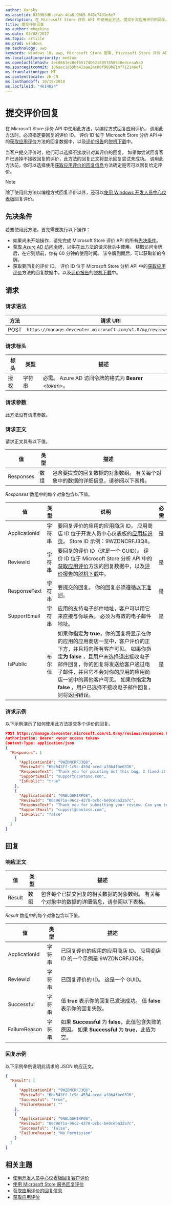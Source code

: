 ```yaml
---
author: Xansky
ms.assetid: 038903d6-efab-4da6-96b5-046c7431e6e7
description: 在 Microsoft Store 评价 API 中使用此方法，提交针对应用评价的回复。
title: 提交评价回复
ms.author: mhopkins
ms.date: 02/08/2017
ms.topic: article
ms.prod: windows
ms.technology: uwp
keywords: windows 10, uwp, Microsoft Store 服务, Microsoft Store 评价 API, 加载项购置
ms.localizationpriority: medium
ms.openlocfilehash: 4ec6661ec0ef65174b6218957450540edceaa5a0
ms.sourcegitcommit: 106aec1e59ba41aae2ac00f909b81bf7121a6ef1
ms.translationtype: MT
ms.contentlocale: zh-CN
ms.lasthandoff: 10/15/2018
ms.locfileid: "4614824"
---
```

# <a name="submit-responses-to-reviews"></a>提交评价回复


在 Microsoft Store 评价 API 中使用此方法，以编程方式回复应用评价。 调用此方法时，必须指定要回复的评价 ID。 评价 ID 位于 Microsoft Store 分析 API 中的[获取应用评价](get-app-reviews.md)方法的回复数据中，以及[评价报告](../publish/reviews-report.md)的[脱机下载](../publish/download-analytic-reports.md)中。

当客户提交评价时，他们可以选择不接收针对其评价的回复。 如果你尝试回复客户已选择不接收回复的评价，此方法的回复正文将显示回复尝试未成功。 调用此方法前，你可以选择使用[获取应用评价的回复信息](get-response-info-for-app-reviews.md)方法确定是否可以回复给定评价。

> [!NOTE]
> 除了使用此方法以编程方式回复评价以外，还可以[使用 Windows 开发人员中心仪表板](../publish/respond-to-customer-reviews.md)回复评价。

## <a name="prerequisites"></a>先决条件

若要使用此方法，首先需要执行以下操作：

* 如果尚未开始操作，请先完成 Microsoft Store 评价 API 的所有[先决条件](respond-to-reviews-using-windows-store-services.md#prerequisites)。
* [获取 Azure AD 访问令牌](respond-to-reviews-using-windows-store-services.md#obtain-an-azure-ad-access-token)，以供在此方法的请求标头中使用。 获取访问令牌后，在它到期前，你有 60 分钟的使用时间。 该令牌到期后，可以获取新的令牌。
* 获取要回复的评价 ID。 评价 ID 位于 Microsoft Store 分析 API 中的[获取应用评价](get-app-reviews.md)方法的回复数据中，以及[评价报告](../publish/reviews-report.md)的[脱机下载](../publish/download-analytic-reports.md)中。

## <a name="request"></a>请求

### <a name="request-syntax"></a>请求语法

| 方法 | 请求 URI                                                      |
|--------|------------------------------------------------------------------|
| POST    | ```https://manage.devcenter.microsoft.com/v1.0/my/reviews/responses``` |


### <a name="request-header"></a>请求标头

| 标头        | 类型   | 描述                                                                 |
|---------------|--------|-----------------------------------------------------------------------------|
| 授权 | 字符串 | 必需。 Azure AD 访问令牌的格式为 **Bearer** &lt;*token*&gt;。 |


### <a name="request-parameters"></a>请求参数

此方法没有请求参数。


### <a name="request-body"></a>请求正文

请求正文具有以下值。

| 值        | 类型   | 描述                                                                 |
|---------------|--------|-----------------------------------------|
| Responses | 数组 | 包含要提交的回复数据的对象数组。 有关每个对象中的数据的详细信息，请参阅以下表格。 |


*Responses* 数组中的每个对象包含以下值。

| 值        | 类型   | 说明           |  必需  |
|---------------|--------|-----------------------------|-----|
| ApplicationId | 字符串 |  要回复评价的应用的应用商店 ID。 应用商店 ID 位于开发人员中心仪表板的[应用标识页](../publish/view-app-identity-details.md)。 Store ID 示例：9WZDNCRFJ3Q8。   |  是  |
| ReviewId | 字符串 |  要回复的评价 ID（这是一个 GUID）。 评价 ID 位于 Microsoft Store 分析 API 中的[获取应用评价](get-app-reviews.md)方法的回复数据中，以及[评价报告](../publish/reviews-report.md)的[脱机下载](../publish/download-analytic-reports.md)中。   |  是  |
| ResponseText | 字符串 | 要提交的回复。 你的回复必须遵循[以下准则](../publish/respond-to-customer-reviews.md#guidelines-for-responses)。   |  是  |
| SupportEmail | 字符串 | 应用的支持电子邮件地址，客户可以用它来直接与你联系。 必须为有效的电子邮件地址。     |  是  |
| IsPublic | 布尔值 |  如果你指定**为 true**，你的回复将显示在你的应用的应用商店一览中，客户评价的正下方，并且将向所有客户可见。 如果你指定**为 false** ，且用户未选择退出接收电子邮件回复，你的回复将发送给客户通过电子邮件，并且它不会对你的应用的应用商店一览中的其他客户可见。 如果你指定**为 false** ，用户已选择不接收电子邮件回复，则将返回错误。   |  是  |


### <a name="request-example"></a>请求示例

以下示例演示了如何使用此方法提交多个评价的回复。

```json
POST https://manage.devcenter.microsoft.com/v1.0/my/reviews/responses HTTP/1.1
Authorization: Bearer <your access token>
Content-Type: application/json
{
  "Responses": [
    {
      "ApplicationId": "9WZDNCRFJ3Q8",
      "ReviewId": "6be543ff-1c9c-4534-aced-af8b4fbe0316",
      "ResponseText": "Thank you for pointing out this bug. I fixed it and published an update, you should have the fix soon",
      "SupportEmail": "support@contoso.com",
      "IsPublic": "true"
    },
    {
      "ApplicationId": "9NBLGGH1RP08",
      "ReviewId": "80c9671a-96c2-4278-bcbc-be0ce5a32a7c",
      "ResponseText": "Thank you for submitting your review. Can you tell more about what you were doing in the app when it froze? Thanks very much for your help.",
      "SupportEmail": "support@contoso.com",
      "IsPublic": "false"
    }
  ]
}
```

## <a name="response"></a>回复

### <a name="response-body"></a>响应正文

| 值        | 类型   | 描述            |
|---------------|--------|---------------------|
| Result | 数组 | 包含每个已提交回复的相关数据的对象数组。 有关每个对象中的数据的详细信息，请参阅以下表格。  |


*Result* 数组中的每个对象包含以下值。

| 值        | 类型   | 描述                                                                 |
|---------------|--------|-----------------------------------------------|
| ApplicationId | 字符串 |  已回复评价的应用的应用商店 ID。 应用商店 ID 的一个示例是 9WZDNCRFJ3Q8。   |
| ReviewId | 字符串 |  已回复评价的 ID。 这是一个 GUID。   |
| Successful | 字符串 | 值 **true** 表示你的回复已发送成功。 值 **false** 表示你的回复失败。    |
| FailureReason | 字符串 | 如果 **Successful** 为 **false**，此值包含失败的原因。 如果 **Successful** 为 **true**，此值为空。      |


### <a name="response-example"></a>回复示例

以下示例举例说明此请求的 JSON 响应正文。

```json
{
  "Result": [
    {
      "ApplicationId": "9WZDNCRFJ3Q8",
      "ReviewId": "6be543ff-1c9c-4534-aced-af8b4fbe0316",
      "Successful": "true",
      "FailureReason": ""
    },
    {
      "ApplicationId": "9NBLGGH1RP08",
      "ReviewId": "80c9671a-96c2-4278-bcbc-be0ce5a32a7c",
      "Successful": "false",
      "FailureReason": "No Permission"
    }
  ]
}
```

## <a name="related-topics"></a>相关主题

* [使用开发人员中心仪表板回复客户评价](../publish/respond-to-customer-reviews.md)
* [使用 Microsoft Store 服务回复评价](respond-to-reviews-using-windows-store-services.md)
* [获取应用评价的回复信息](get-response-info-for-app-reviews.md)
* [获取应用评价](get-app-reviews.md)
